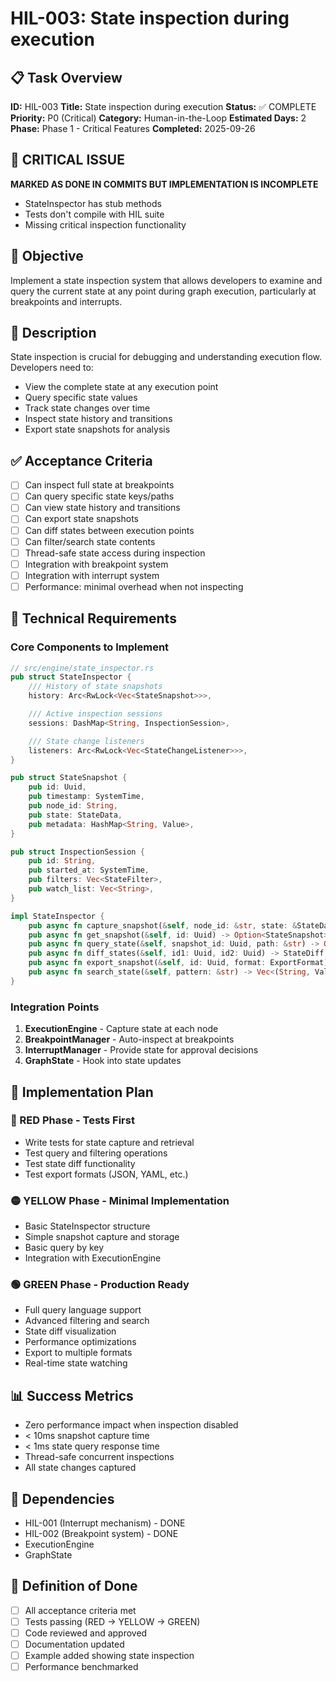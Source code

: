 # HIL-003: State inspection during execution

## 📋 Task Overview
**ID:** HIL-003
**Title:** State inspection during execution
**Status:** ✅ COMPLETE
**Priority:** P0 (Critical)
**Category:** Human-in-the-Loop
**Estimated Days:** 2
**Phase:** Phase 1 - Critical Features
**Completed:** 2025-09-26

## 🚨 CRITICAL ISSUE
**MARKED AS DONE IN COMMITS BUT IMPLEMENTATION IS INCOMPLETE**
- StateInspector has stub methods
- Tests don't compile with HIL suite
- Missing critical inspection functionality

## 🎯 Objective
Implement a state inspection system that allows developers to examine and query the current state at any point during graph execution, particularly at breakpoints and interrupts.

## 📝 Description
State inspection is crucial for debugging and understanding execution flow. Developers need to:
- View the complete state at any execution point
- Query specific state values
- Track state changes over time
- Inspect state history and transitions
- Export state snapshots for analysis

## ✅ Acceptance Criteria
- [ ] Can inspect full state at breakpoints
- [ ] Can query specific state keys/paths
- [ ] Can view state history and transitions
- [ ] Can export state snapshots
- [ ] Can diff states between execution points
- [ ] Can filter/search state contents
- [ ] Thread-safe state access during inspection
- [ ] Integration with breakpoint system
- [ ] Integration with interrupt system
- [ ] Performance: minimal overhead when not inspecting

## 🔧 Technical Requirements

### Core Components to Implement
```rust
// src/engine/state_inspector.rs
pub struct StateInspector {
    /// History of state snapshots
    history: Arc<RwLock<Vec<StateSnapshot>>>,

    /// Active inspection sessions
    sessions: DashMap<String, InspectionSession>,

    /// State change listeners
    listeners: Arc<RwLock<Vec<StateChangeListener>>>,
}

pub struct StateSnapshot {
    pub id: Uuid,
    pub timestamp: SystemTime,
    pub node_id: String,
    pub state: StateData,
    pub metadata: HashMap<String, Value>,
}

pub struct InspectionSession {
    pub id: String,
    pub started_at: SystemTime,
    pub filters: Vec<StateFilter>,
    pub watch_list: Vec<String>,
}

impl StateInspector {
    pub async fn capture_snapshot(&self, node_id: &str, state: &StateData) -> Uuid;
    pub async fn get_snapshot(&self, id: Uuid) -> Option<StateSnapshot>;
    pub async fn query_state(&self, snapshot_id: Uuid, path: &str) -> Option<Value>;
    pub async fn diff_states(&self, id1: Uuid, id2: Uuid) -> StateDiff;
    pub async fn export_snapshot(&self, id: Uuid, format: ExportFormat) -> String;
    pub async fn search_state(&self, pattern: &str) -> Vec<(String, Value)>;
}
```

### Integration Points
1. **ExecutionEngine** - Capture state at each node
2. **BreakpointManager** - Auto-inspect at breakpoints
3. **InterruptManager** - Provide state for approval decisions
4. **GraphState** - Hook into state updates

## 🚦 Implementation Plan

### 🔴 RED Phase - Tests First
- Write tests for state capture and retrieval
- Test query and filtering operations
- Test state diff functionality
- Test export formats (JSON, YAML, etc.)

### 🟡 YELLOW Phase - Minimal Implementation
- Basic StateInspector structure
- Simple snapshot capture and storage
- Basic query by key
- Integration with ExecutionEngine

### 🟢 GREEN Phase - Production Ready
- Full query language support
- Advanced filtering and search
- State diff visualization
- Performance optimizations
- Export to multiple formats
- Real-time state watching

## 📊 Success Metrics
- Zero performance impact when inspection disabled
- < 10ms snapshot capture time
- < 1ms state query response time
- Thread-safe concurrent inspections
- All state changes captured

## 🔗 Dependencies
- HIL-001 (Interrupt mechanism) - DONE
- HIL-002 (Breakpoint system) - DONE
- ExecutionEngine
- GraphState

## 🎯 Definition of Done
- [ ] All acceptance criteria met
- [ ] Tests passing (RED → YELLOW → GREEN)
- [ ] Code reviewed and approved
- [ ] Documentation updated
- [ ] Example added showing state inspection
- [ ] Performance benchmarked